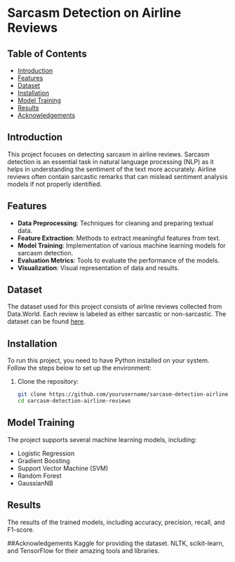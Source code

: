 # Sarcasm Detection on Airline Reviews

## Table of Contents
- [Introduction](#introduction)
- [Features](#features)
- [Dataset](#dataset)
- [Installation](#installation)
- [Model Training](#model-training)
- [Results](#results)
- [Acknowledgements](#acknowledgements)

## Introduction
This project focuses on detecting sarcasm in airline reviews. Sarcasm detection is an essential task in natural language processing (NLP) as it helps in understanding the sentiment of the text more accurately. Airline reviews often contain sarcastic remarks that can mislead sentiment analysis models if not properly identified.

## Features
- **Data Preprocessing**: Techniques for cleaning and preparing textual data.
- **Feature Extraction**: Methods to extract meaningful features from text.
- **Model Training**: Implementation of various machine learning models for sarcasm detection.
- **Evaluation Metrics**: Tools to evaluate the performance of the models.
- **Visualization**: Visual representation of data and results.

## Dataset
The dataset used for this project consists of airline reviews collected from Data.World. Each review is labeled as either sarcastic or non-sarcastic. The dataset can be found [here]([link-to-dataset](https://data.world/khushipitroda/skyratings-unleashing-23k-airline-reviews)).

## Installation
To run this project, you need to have Python installed on your system. Follow the steps below to set up the environment:

1. Clone the repository:
    ```bash
    git clone https://github.com/yourusername/sarcasm-detection-airline-reviews.git
    cd sarcasm-detection-airline-reviews
    ```

## Model Training
The project supports several machine learning models, including:
- Logistic Regression
- Gradient Boosting
- Support Vector Machine (SVM)
- Random Forest
- GaussianNB

## Results
The results of the trained models, including accuracy, precision, recall, and F1-score.

##Acknowledgements
Kaggle for providing the dataset.
NLTK, scikit-learn, and TensorFlow for their amazing tools and libraries.
